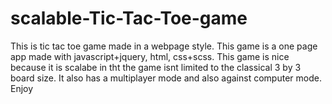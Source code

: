 # scalable-Tic-Tac-Toe-game
This is tic tac toe game made in a webpage style. This game is a one page app made with javascript+jquery, html, css+scss. This game is nice because it is scalabe in tht
the game isnt limited to the classical 3 by 3 board size. It also has a multiplayer mode and also against computer mode.
Enjoy
